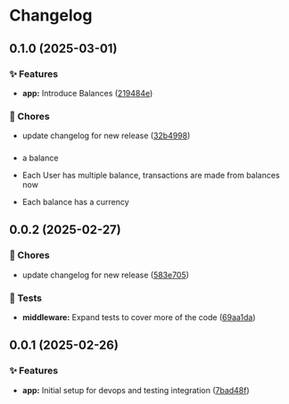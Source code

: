 # Changelog



## 0.1.0 (2025-03-01)



### ✨ Features



- **app:** Introduce Balances ([219484e](https://github.com/FallegaHQ/xtt-backend/commit/219484ebaff2ae041050bd80e6fac9c0fd6ebf6d))
  
  

### 🔧 Chores



- update changelog for new release ([32b4998](https://github.com/FallegaHQ/xtt-backend/commit/32b4998c5f49a56ded3190bccd10c4c668ebbe94))
  
  



### 



- a balance
  

- Each User has multiple balance, transactions are made from balances now
  

- Each balance has a currency
  
  
  

## 0.0.2 (2025-02-27)



### 🔧 Chores



- update changelog for new release ([583e705](https://github.com/FallegaHQ/xtt-backend/commit/583e7054c2689d3ae132e40fb2c827f48169aa20))
  
  

### 🧪 Tests



- **middleware:** Expand tests to cover more of the code ([69aa1da](https://github.com/FallegaHQ/xtt-backend/commit/69aa1da2825dfd6b0ed1cc0b4dedb1995a780089))
  
  


  

## 0.0.1 (2025-02-26)



### ✨ Features



- **app:** Initial setup for devops and testing integration ([7bad48f](https://github.com/FallegaHQ/xtt-backend/commit/7bad48fb927f5494fcf677138a4601afcaeb1344))
  
  


  
